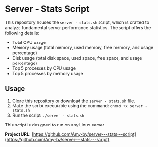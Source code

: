 # Server - Stats Script

This repository houses the `server - stats.sh` script, which is crafted to analyze fundamental server performance statistics. The script offers the following details:
- Total CPU usage
- Memory usage (total memory, used memory, free memory, and usage percentage)
- Disk usage (total disk space, used space, free space, and usage percentage)
- Top 5 processes by CPU usage
- Top 5 processes by memory usage

## Usage
1. Clone this repository or download the `server - stats.sh` file.
2. Make the script executable using the command: `chmod +x server - stats.sh`
3. Run the script: `./server - stats.sh`

This script is designed to run on any Linux server.

**Project URL**: [https://github.com/Amy-by/server---stats---script](https://github.com/Amy-by/server---stats---script)
